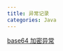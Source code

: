 ```yaml
---
title: 异常记录
categories: Java
---
```


[base64 加密异常](http://silloy.me/2020/05/04/%E7%94%B1%E4%B8%80%E6%AC%A1Base64%E7%BC%96%E7%A0%81%E5%BC%82%E5%B8%B8%E5%BC%95%E8%B5%B7%E7%9A%84%E5%B0%8Fbug/)
